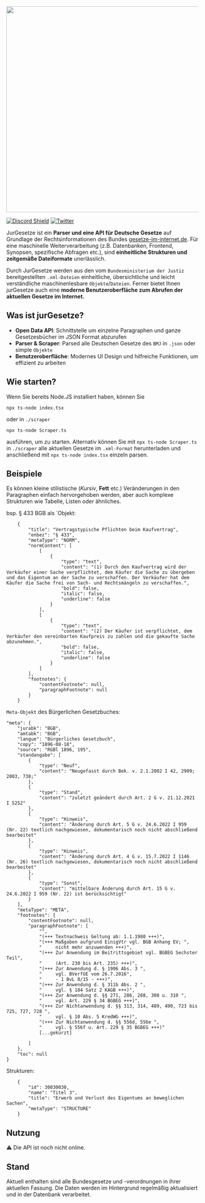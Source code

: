 <img src="https://jurgesetze.de/static/media/logoJurGesetze.24ef74a288abbbd3b45a.png" width="540">

[![Discord Shield](https://img.shields.io/discord/1042366481003991060?color=000000&label=Discord&logo=fdgssdf)](https://discord.gg/rg4EeebJ)
<a href="https://twitter.com/jurgesetze"><img src="https://img.shields.io/twitter/follow/jurgesetze?label=Twitter&color=black" alt="Twitter"></a>

JurGesetze ist ein **Parser und eine API für Deutsche Gesetze** auf Grundlage der Rechtsinformationen des Bundes [gesetze-im-internet.de](http://www.gesetze-im-internet.de/). Für eine maschinelle Weiterverarbeitung (z.B. Datenbanken, Frontend, Synopsen, spezifische Abfragen etc.), sind **einheitliche Strukturen und zeitgemäße Dateiformate** unerlässlich. 

Durch JurGesetze werden aus den vom `Bundesministerium der Justiz` bereitgestellten 
`.xml-Dateien` einheitliche, übersichtliche und leicht verständliche maschinenlesbare `Objekte`/`Dateien`. Ferner bietet Ihnen jurGesetze auch eine **moderne Benutzeroberfläche zum Abrufen der aktuellen Gesetze im Internet.** 

## Was ist jurGesetze?

- **Open Data API**: Schnittstelle um einzelne Paragraphen und ganze Gesetzesbücher im JSON Format abzurufen
- **Parser & Scraper**: Parsed alle Deutschen Gesetze des `BMJ` in `.json` oder simple `Objekte`
- **Benutzeroberfläche**: Modernes UI Design und hilfreiche Funktionen, um effizient zu arbeiten

## Wie starten?

Wenn Sie bereits Node.JS installiert haben, können Sie 

```
npx ts-node index.tsx
```
oder in `./scraper`
```
npx ts-node Scraper.ts
```

ausführen, um zu starten. Alternativ können Sie mit `npx ts-node Scraper.ts` in `./scraper` alle aktuellen Gesetze im `.xml-Format` herunterladen 
und anschließend mit `npx ts-node index.tsx` einzeln parsen. 

## Beispiele

Es können kleine stilistische (_Kursiv_, **Fett** etc.) Veränderungen in den Paragraphen einfach hervorgehoben werden, aber auch 
komplexe Strukturen wie Tabelle, Listen oder ähnliches.

bsp. § 433 BGB als `Objekt:

        {
            "title": "Vertragstypische Pflichten beim Kaufvertrag",
            "enbez": "§ 433",
            "metaType": "NORM",
            "normContent": [
                [
                    {
                        "type": "text",
                        "content": "(1) Durch den Kaufvertrag wird der Verkäufer einer Sache verpflichtet, dem Käufer die Sache zu übergeben und das Eigentum an der Sache zu verschaffen. Der Verkäufer hat dem Käufer die Sache frei von Sach- und Rechtsmängeln zu verschaffen.",
                        "bold": false,
                        "italic": false,
                        "underline": false
                    }
                ],
                [
                    {
                        "type": "text",
                        "content": "(2) Der Käufer ist verpflichtet, dem Verkäufer den vereinbarten Kaufpreis zu zahlen und die gekaufte Sache abzunehmen.",
                        "bold": false,
                        "italic": false,
                        "underline": false
                    }
                ]
            ],
            "footnotes": {
                "contentFootnote": null,
                "paragraphFootnote": null
            }
        }

`Meta-Objekt` des Bürgerlichen Gesetzbuches:

    "meta": {
        "jurabk": "BGB",
        "amtabk": "BGB",
        "langue": "Bürgerliches Gesetzbuch",
        "copy": "1896-08-18",
        "source": "RGBl 1896, 195",
        "standangabe": [
            {
                "type": "Neuf",
                "content": "Neugefasst durch Bek. v. 2.1.2002 I 42, 2909; 2003, 738;"
            },
            {
                "type": "Stand",
                "content": "zuletzt geändert durch Art. 2 G v. 21.12.2021 I 5252"
            },
            {
                "type": "Hinweis",
                "content": "Änderung durch Art. 5 G v. 24.6.2022 I 959 (Nr. 22) textlich nachgewiesen, dokumentarisch noch nicht abschließend bearbeitet"
            },
            {
                "type": "Hinweis",
                "content": "Änderung durch Art. 4 G v. 15.7.2022 I 1146 (Nr. 26) textlich nachgewiesen, dokumentarisch noch nicht abschließend bearbeitet"
            },
            {
                "type": "Sonst",
                "content": "mittelbare Änderung durch Art. 15 G v. 24.6.2022 I 959 (Nr. 22) ist berücksichtigt"
            }
        ],
        "metaType": "META",
        "footnotes": {
            "contentFootnote": null,
            "paragraphFootnote": [
                "",
                "(+++ Textnachweis Geltung ab: 1.1.1980 +++)",
                "(+++ Maßgaben aufgrund EinigVtr vgl. BGB Anhang EV; ",
                "     nicht mehr anzuwenden +++)",
                "(+++ Zur Anwendung im Beitrittsgebiet vgl. BGBEG Sechster Teil",
                "     (Art. 230 bis Art. 235) +++)",
                "(+++ Zur Anwendung d. § 1906 Abs. 3 ",
                "     vgl. BVerfGE vom 26.7.2016",
                "     - 1 BvL 8/15 - +++)",
                "(+++ Zur Anwendung d. § 311b Abs. 2 ",
                "     vgl. § 184 Satz 2 KAGB +++)",
                "(+++ Zur Anwendung d. §§ 271, 286, 288, 308 u. 310 ",
                "     vgl. Art. 229 § 34 BGBEG +++)",
                "(+++ Zur Nichtanwendung d. §§ 313, 314, 489, 490, 723 bis 725, 727, 728 ",
                "     vgl. § 10 Abs. 5 KredWG +++)",
                "(+++ Zur Nichtanwendung d. §§ 556d, 556e ",
                "     vgl. § 556f u. Art. 229 § 35 BGBEG +++)"
                [...gekürzt]
               
            ]
        },
        "toc": null
    }
    
Strukturen:

        {
            "id": 30030030,
            "name": "Titel 3",
            "title": "Erwerb und Verlust des Eigentums an beweglichen Sachen",
            "metaType": "STRUCTURE"
        }
    
## Nutzung

:warning: Die API ist noch nicht online.

## Stand

Aktuell enthalten sind alle Bundesgesetze und -verordnungen in ihrer aktuellen Fassung. Die Daten werden im Hintergrund regelmäßig aktualisiert und in der Datenbank verarbeitet.
